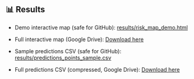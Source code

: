 ## 📊 Results

- Demo interactive map (safe for GitHub): [results/risk_map_demo.html](https://github.com/sherryfish321/urban-expansion-probability/blob/2e0f2c47589c552213e07ef319d5a80dd232310b/results/risk_map_demo.html)  
- Full interactive map (Google Drive): [Download here](https://drive.google.com/your-link)  

- Sample predictions CSV (safe for GitHub): [results/predictions_points_sample.csv](https://github.com/sherryfish321/urban-expansion-probability/blob/2e0f2c47589c552213e07ef319d5a80dd232310b/results/predictions_points_sample.csv)  
- Full predictions CSV (compressed, Google Drive): [Download here](https://drive.google.com/your-link)  

